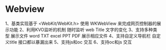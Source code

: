# Webview
1、基类实现基于  <WebKit/WebKit.h>  使用 WKWebView 来完成网页控制器的展示功能
 2、利用KVO监听的机制 随时监听 web Title 文字的变化
 3、支持多种类型 展示文件  word TXT excel PPT PDF 展示相应文件
 4、支持自定义导航栏 自定义title 接口都以暴漏出来
 5、支持js和oc 交互
 6、支持oc和js 交互
